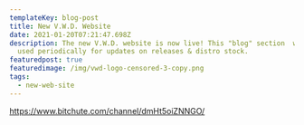 ```yaml
---
templateKey: blog-post
title: New V.W.D. Website
date: 2021-01-20T07:21:47.698Z
description: The new V.W.D. website is now live! This "blog" section  will be
  used periodically for updates on releases & distro stock.
featuredpost: true
featuredimage: /img/vwd-logo-censored-3-copy.png
tags:
  - new-web-site
---
```

https://www.bitchute.com/channel/dmHt5oiZNNGO/